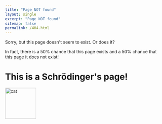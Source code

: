 ```yaml
---
title: "Page NOT found"
layout: single
excerpt: "Page NOT found"
sitemap: false
permalink: /404.html
---
```


Sorry, but this page doesn't seem to exist. Or does it?

In fact, there is a 50% chance that this page exists and a 50% chance that this page it does not exist!

# This is a Schrödinger's page!

<img src="{{ site.url }}{{ site.baseurl }}/images/GitHub-Mark.png" alt="cat" width="100" height="100">

<div id="text"></div>

<script>
var y = Math.floor((Math.random() * 2) + 1);
var greet;


if (y == 1) {
  greet = "The page is LIVE!";
} else  {
  greet = "The page is DEAD!";
}
</script>

<script>
document.getElementById("text").innerHTML = greet;

</script>
